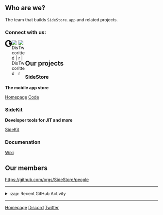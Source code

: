 <!-- 
Docs: How to use GitHub README and actions to auto-generate embedded content.
https://github.com/anuraghazra/github-readme-stats
https://www.youtube.com/watch?v=n6d4KHSKqGk
https://github.com/rahuldkjain/github-profile-readme-generator
 -->

## Who are we?

The team that builds `SideStore.app` and related projects.

### Connect with us:

<!--
[![Website](https://img.shields.io/website?label=sidestore.io&style=for-the-badge&url=https://sidestore.io)](https://sidestore.io)
[![Twitter Follow](https://img.shields.io/twitter/follow/sidestore_io?color=1DA1F2&logo=twitter&style=for-the-badge)](https://twitter.com/intent/follow?original_referer=https%3A%2F%2Fgithub.com%2Fsidestore&screen_name=sidestore)
[![GitHub Followers](https://img.shields.io/github/followers/sidestore?style=for-the-badge)]()
[![GitHub Sponsors](https://img.shields.io/github/sponsors/sidestore?style=for-the-badge
)]() 
-->

[<img align="left" alt="sidestore.io" width="22px" src="https://raw.githubusercontent.com/iconic/open-iconic/master/svg/globe.svg" />][website]
[<img align="left" alt="Discord | Discord" width="22px" src="https://cdn.jsdelivr.net/npm/simple-icons@v3/icons/discord.svg" />][discord]
[<img align="left" alt="Twitter | Twitter" width="22px" src="https://cdn.jsdelivr.net/npm/simple-icons@v3/icons/twitter.svg" />][twitter]

<br />
<br />

## Our projects

### SideStore

__The mobile app store__

[Homepage][website]
[Code][git.sidestore]

### SideKit

__Developer tools for JIT and more__

[SideKit][git.sidekit]

### Documenation

[Wiki][wiki]

## Our members

https://github.com/orgs/SideStore/people

---

<details>
  <summary>:zap: Recent GitHub Activity</summary>

<!--START_SECTION:activity-->
1. 🗣 Commented on [#217](https://github.com/SideStore/SideStore/issues/217) in [SideStore/SideStore](https://github.com/SideStore/SideStore)
2. 🗣 Commented on [#231](https://github.com/SideStore/SideStore/issues/231) in [SideStore/SideStore](https://github.com/SideStore/SideStore)
3. ❗️ Closed issue [#255](https://github.com/SideStore/SideStore/issues/255) in [SideStore/SideStore](https://github.com/SideStore/SideStore)
4. 🗣 Commented on [#255](https://github.com/SideStore/SideStore/issues/255) in [SideStore/SideStore](https://github.com/SideStore/SideStore)
5. 🗣 Commented on [#17](https://github.com/SideStore/Community-Source/issues/17) in [SideStore/Community-Source](https://github.com/SideStore/Community-Source)
6. 🗣 Commented on [#17](https://github.com/SideStore/Community-Source/issues/17) in [SideStore/Community-Source](https://github.com/SideStore/Community-Source)
7. 🗣 Commented on [#46](https://github.com/SideStore/SideStore/issues/46) in [SideStore/SideStore](https://github.com/SideStore/SideStore)
8. 🎉 Merged PR [#17](https://github.com/SideStore/Community-Source/pull/17) in [SideStore/Community-Source](https://github.com/SideStore/Community-Source)
9. 🎉 Merged PR [#18](https://github.com/SideStore/Community-Source/pull/18) in [SideStore/Community-Source](https://github.com/SideStore/Community-Source)
10. 💪 Opened PR [#18](https://github.com/SideStore/Community-Source/pull/18) in [SideStore/Community-Source](https://github.com/SideStore/Community-Source)
11. 🗣 Commented on [#17](https://github.com/SideStore/Community-Source/issues/17) in [SideStore/Community-Source](https://github.com/SideStore/Community-Source)
12. 💪 Opened PR [#17](https://github.com/SideStore/Community-Source/pull/17) in [SideStore/Community-Source](https://github.com/SideStore/Community-Source)
13. 💪 Opened PR [#5](https://github.com/SideStore/sidestore_downloader/pull/5) in [SideStore/sidestore_downloader](https://github.com/SideStore/sidestore_downloader)
14. 🗣 Commented on [#243](https://github.com/SideStore/SideStore/issues/243) in [SideStore/SideStore](https://github.com/SideStore/SideStore)
15. 🗣 Commented on [#255](https://github.com/SideStore/SideStore/issues/255) in [SideStore/SideStore](https://github.com/SideStore/SideStore)
16. 🗣 Commented on [#233](https://github.com/SideStore/SideStore/issues/233) in [SideStore/SideStore](https://github.com/SideStore/SideStore)
17. 🗣 Commented on [#255](https://github.com/SideStore/SideStore/issues/255) in [SideStore/SideStore](https://github.com/SideStore/SideStore)
18. 🗣 Commented on [#233](https://github.com/SideStore/SideStore/issues/233) in [SideStore/SideStore](https://github.com/SideStore/SideStore)
19. 🗣 Commented on [#233](https://github.com/SideStore/SideStore/issues/233) in [SideStore/SideStore](https://github.com/SideStore/SideStore)
20. 🗣 Commented on [#255](https://github.com/SideStore/SideStore/issues/255) in [SideStore/SideStore](https://github.com/SideStore/SideStore)
<!--END_SECTION:activity-->

</details>

---

[Homepage][patreon] [Discord][discord] [Twitter][twitter]

<!--
- [Patreon][patreon]
- [OpenCollective][opencollective]
- [YouTube][youtube]
-->

[website]: https://sidestore.io
[wiki]: https://wiki.sidestore.io
[twitter]: https://twitter.com/sidestore_io
[discord]: https://discord.gg/CacsuuzsBq
[youtube]: https://youtube.com/TODO
[patreon]: https://www.patreon.com/SideStore
[opencollective]: https://opencollective.com/TODO
[git.sidestore]: https://github.com/SideStore/SideStore/
[git.sidekit]: https://github.com/SideStore/SideKit

